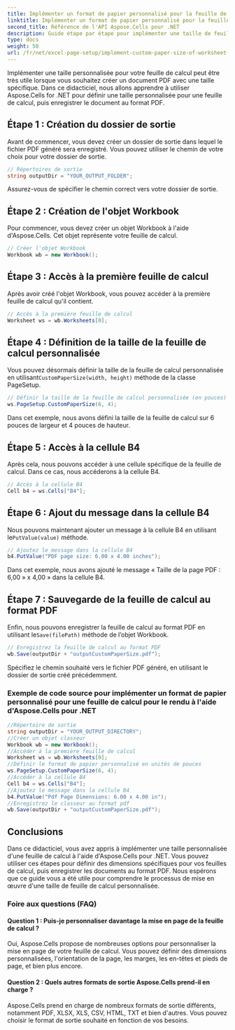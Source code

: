 ```yaml
---
title: Implémenter un format de papier personnalisé pour la feuille de calcul pour le rendu
linktitle: Implémenter un format de papier personnalisé pour la feuille de calcul pour le rendu
second_title: Référence de l'API Aspose.Cells pour .NET
description: Guide étape par étape pour implémenter une taille de feuille de calcul personnalisée avec Aspose.Cells pour .NET. Définissez les dimensions, ajoutez un message et enregistrez au format PDF.
type: docs
weight: 50
url: /fr/net/excel-page-setup/implement-custom-paper-size-of-worksheet-for-rendering/
---
```

Implémenter une taille personnalisée pour votre feuille de calcul peut être très utile lorsque vous souhaitez créer un document PDF avec une taille spécifique. Dans ce didacticiel, nous allons apprendre à utiliser Aspose.Cells for .NET pour définir une taille personnalisée pour une feuille de calcul, puis enregistrer le document au format PDF.

## Étape 1 : Création du dossier de sortie

Avant de commencer, vous devez créer un dossier de sortie dans lequel le fichier PDF généré sera enregistré. Vous pouvez utiliser le chemin de votre choix pour votre dossier de sortie.

```csharp
// Répertoires de sortie
string outputDir = "YOUR_OUTPUT_FOLDER";
```

Assurez-vous de spécifier le chemin correct vers votre dossier de sortie.

## Étape 2 : Création de l'objet Workbook

Pour commencer, vous devez créer un objet Workbook à l'aide d'Aspose.Cells. Cet objet représente votre feuille de calcul.

```csharp
// Créer l'objet Workbook
Workbook wb = new Workbook();
```

## Étape 3 : Accès à la première feuille de calcul

Après avoir créé l'objet Workbook, vous pouvez accéder à la première feuille de calcul qu'il contient.

```csharp
// Accès à la première feuille de calcul
Worksheet ws = wb.Worksheets[0];
```

## Étape 4 : Définition de la taille de la feuille de calcul personnalisée

 Vous pouvez désormais définir la taille de la feuille de calcul personnalisée en utilisant`CustomPaperSize(width, height)` méthode de la classe PageSetup.

```csharp
// Définir la taille de la feuille de calcul personnalisée (en pouces)
ws.PageSetup.CustomPaperSize(6, 4);
```

Dans cet exemple, nous avons défini la taille de la feuille de calcul sur 6 pouces de largeur et 4 pouces de hauteur.

## Étape 5 : Accès à la cellule B4

Après cela, nous pouvons accéder à une cellule spécifique de la feuille de calcul. Dans ce cas, nous accéderons à la cellule B4.

```csharp
// Accès à la cellule B4
Cell b4 = ws.Cells["B4"];
```

## Étape 6 : Ajout du message dans la cellule B4

 Nous pouvons maintenant ajouter un message à la cellule B4 en utilisant le`PutValue(value)` méthode.

```csharp
// Ajoutez le message dans la cellule B4
b4.PutValue("PDF page size: 6.00 x 4.00 inches");
```

Dans cet exemple, nous avons ajouté le message « Taille de la page PDF : 6,00 » x 4,00 » dans la cellule B4.

## Étape 7 : Sauvegarde de la feuille de calcul au format PDF

 Enfin, nous pouvons enregistrer la feuille de calcul au format PDF en utilisant le`Save(filePath)` méthode de l’objet Workbook.

```csharp
// Enregistrez la feuille de calcul au format PDF
wb.Save(outputDir + "outputCustomPaperSize.pdf");
```

Spécifiez le chemin souhaité vers le fichier PDF généré, en utilisant le dossier de sortie créé précédemment.

### Exemple de code source pour implémenter un format de papier personnalisé pour une feuille de calcul pour le rendu à l'aide d'Aspose.Cells pour .NET 
```csharp
//Répertoire de sortie
string outputDir = "YOUR_OUTPUT_DIRECTORY";
//Créer un objet classeur
Workbook wb = new Workbook();
//Accéder à la première feuille de calcul
Worksheet ws = wb.Worksheets[0];
//Définir le format de papier personnalisé en unités de pouces
ws.PageSetup.CustomPaperSize(6, 4);
//Accéder à la cellule B4
Cell b4 = ws.Cells["B4"];
//Ajoutez le message dans la cellule B4
b4.PutValue("Pdf Page Dimensions: 6.00 x 4.00 in");
//Enregistrez le classeur au format pdf
wb.Save(outputDir + "outputCustomPaperSize.pdf");
```

## Conclusions

Dans ce didacticiel, vous avez appris à implémenter une taille personnalisée d'une feuille de calcul à l'aide d'Aspose.Cells pour .NET. Vous pouvez utiliser ces étapes pour définir des dimensions spécifiques pour vos feuilles de calcul, puis enregistrer les documents au format PDF. Nous espérons que ce guide vous a été utile pour comprendre le processus de mise en œuvre d'une taille de feuille de calcul personnalisée.

### Foire aux questions (FAQ)

#### Question 1 : Puis-je personnaliser davantage la mise en page de la feuille de calcul ?

Oui, Aspose.Cells propose de nombreuses options pour personnaliser la mise en page de votre feuille de calcul. Vous pouvez définir des dimensions personnalisées, l'orientation de la page, les marges, les en-têtes et pieds de page, et bien plus encore.

#### Question 2 : Quels autres formats de sortie Aspose.Cells prend-il en charge ?

Aspose.Cells prend en charge de nombreux formats de sortie différents, notamment PDF, XLSX, XLS, CSV, HTML, TXT et bien d'autres. Vous pouvez choisir le format de sortie souhaité en fonction de vos besoins.